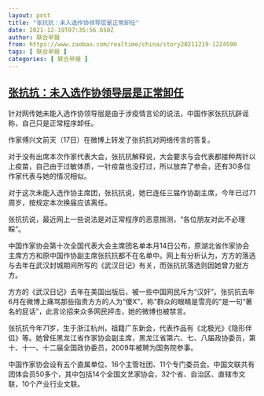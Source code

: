 ```yaml
---
layout: post
title: "张抗抗：未入选作协领导层是正常卸任"
date: 2021-12-19T07:35:56.650Z
author: 联合早报
from: https://www.zaobao.com/realtime/china/story20211219-1224590
tags: [ 联合早报 ]
categories: [ 联合早报 ]
---
```

<!--1639917900000-->
[张抗抗：未入选作协领导层是正常卸任](https://www.zaobao.com/realtime/china/story20211219-1224590)
------

<div>
<p>针对网传她未能入选作协领导层是由于涉疫情言论的说法，中国作家张抗抗辟谣称，自己只是正常程序卸任。</p><p>作家傅兴文前天（17日）在微博上转发了张抗抗对网络传言的答复。</p><p>对于没有出席本次作家代表大会，张抗抗解释说，大会要求与会代表都接种两针以上疫苗，自己由于过敏体质，一针疫苗也没打过，所以放弃了参会，还有30多位作家代表与她的情况相似。</p><section id="imu"><div id="dfp-ad-imu1">        </div></section><p>对于这次未能入选作协主席团，张抗抗说，她已连任三届作协副主席，今年已过71周岁，按规定本次换届应该离任。</p><p>张抗抗说，最近网上一些说法是对正常程序的恶意揣测，“各位朋友对此不必理睬”。</p><p>中国作家协会第十次全国代表大会主席团名单本月14日公布，原湖北省作家协会主席方方和原中国作协副主席张抗抗都不在名单中。网上有分析认为，方方的落选与去年在武汉封城期间所写的《武汉日记》有关，而张抗抗落选则因她曾力挺方方。</p><div id="innity-in-post"></div><div id="dfp-ad-midarticlespecial">        </div><p>方方的《武汉日记》去年在美国出版后，被一些中国网民斥为“汉奸”。张抗抗去年6月在微博上痛骂那些指责方方的人为“傻X”，称“群众的眼睛是雪亮的”是一句“著名的屁话”，此言论招来众多网民抨击，她的微博也被禁言。</p><p>张抗抗今年71岁，生于浙江杭州，祖籍广东新会，代表作品有《北极光》《隐形伴侣》等。她曾任黑龙江省作家协会副主席，黑龙江省第六、七、八届政协委员，第十、十一、十二届全国政协委员，2009年被聘为国务院参事。</p><p>中国作家协会设有五个直属单位、16个主管社团、11个专门委员会。中国文联共有团体会员50多个，其中包括14个全国文艺家协会，32个省、自治区、直辖市文联，10个产业行业文联。</p>      <div class="cx_paywall_placeholder" id="sph_cdp_40"></div>
</div>
